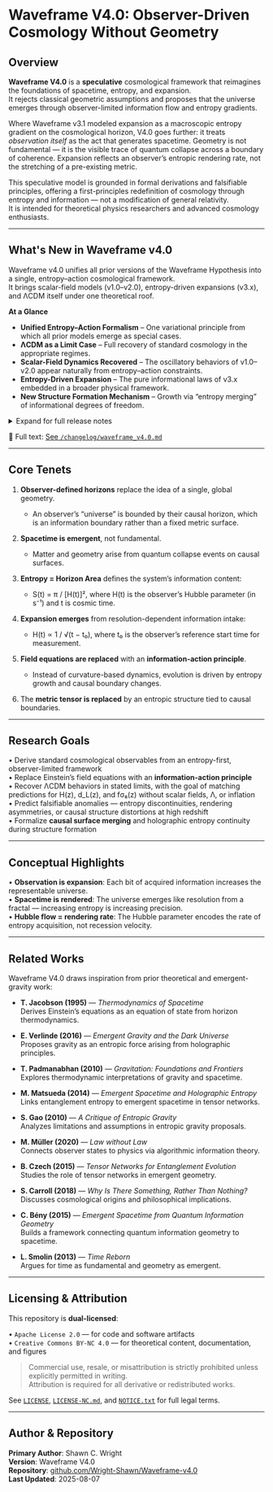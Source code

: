 # Waveframe V4.0: Observer-Driven Cosmology Without Geometry

## Overview

**Waveframe V4.0** is a **speculative** cosmological framework that reimagines the foundations of spacetime, entropy, and expansion.  
It rejects classical geometric assumptions and proposes that the universe emerges through observer-limited information flow and entropy gradients.

Where Waveframe v3.1 modeled expansion as a macroscopic entropy gradient on the cosmological horizon, V4.0 goes further: it treats *observation itself* as the act that generates spacetime. Geometry is not fundamental — it is the visible trace of quantum collapse across a boundary of coherence. Expansion reflects an observer’s entropic rendering rate, not the stretching of a pre-existing metric.

This speculative model is grounded in formal derivations and falsifiable principles, offering a first-principles redefinition of cosmology through entropy and information — not a modification of general relativity.  
It is intended for theoretical physics researchers and advanced cosmology enthusiasts.

---

## What's New in Waveframe v4.0

Waveframe v4.0 unifies all prior versions of the Waveframe Hypothesis into a single, entropy–action cosmological framework.  
It brings scalar-field models (v1.0–v2.0), entropy-driven expansions (v3.x), and ΛCDM itself under one theoretical roof.

**At a Glance**
- **Unified Entropy–Action Formalism** – One variational principle from which all prior models emerge as special cases.
- **ΛCDM as a Limit Case** – Full recovery of standard cosmology in the appropriate regimes.
- **Scalar-Field Dynamics Recovered** – The oscillatory behaviors of v1.0–v2.0 appear naturally from entropy–action constraints.
- **Entropy-Driven Expansion** – The pure informational laws of v3.x embedded in a broader physical framework.
- **New Structure Formation Mechanism** – Growth via “entropy merging” of informational degrees of freedom.

<details>
<summary>Expand for full release notes</summary>

### Key Advances over v3.1
- **Entropy–Action Derivation** – A full variational formalism linking horizon entropy, observer information, and causal boundaries.  
- **Emergent Spacetime Dynamics** – Time and geometry arise from entropy gradients, directly tying horizon area growth to expansion rate.  
- **Hubble Law from Entropy Growth** – Standard Hubble law recovered as a limit; predicts deviations in certain regimes.  
- **Structure Formation from Entropy Merging** – Consistent with ΛCDM perturbation theory in the limit case.  
- **Limit Case Mapping** – Explicit recovery of:
  - ΛCDM (flat and curved)
  - v1.0/v2.0 scalar-field cosmologies
  - v3.x entropy-growth models
- **Philosophical & Observational Bridge** – Connects thermodynamics and information theory to measurable parameters.

### Why v4.0 Matters
v4.0 is not a replacement for earlier models — it is their parent theory.  
By grounding cosmic dynamics in a generalized entropy–action principle, Waveframe now:
- Explains why earlier models work.
- Connects cosmology to deeper information-theoretic laws.
- Retains falsifiability through direct links to H(z), μ(z), and fσ₈(z).

</details>

📄 Full text: [See `/changelog/waveframe_v4.0.md`](./changelog/waveframe_v4.0.md)

---

## Core Tenets

1. **Observer-defined horizons** replace the idea of a single, global geometry.  
   - An observer’s “universe” is bounded by their causal horizon, which is an information boundary rather than a fixed metric surface.

2. **Spacetime is emergent**, not fundamental.  
   - Matter and geometry arise from quantum collapse events on causal surfaces.

3. **Entropy = Horizon Area** defines the system’s information content:  
   - S(t) = π / [H(t)]², where H(t) is the observer’s Hubble parameter (in s⁻¹) and t is cosmic time.

4. **Expansion emerges** from resolution-dependent information intake:  
   - H(t) ∝ 1 / √(t − t₀), where t₀ is the observer’s reference start time for measurement.

5. **Field equations are replaced** with an **information-action principle**.  
   - Instead of curvature-based dynamics, evolution is driven by entropy growth and causal boundary changes.

6. The **metric tensor is replaced** by an entropic structure tied to causal boundaries.

---

## Research Goals

• Derive standard cosmological observables from an entropy-first, observer-limited framework  
• Replace Einstein’s field equations with an **information-action principle**  
• Recover ΛCDM behaviors in stated limits, with the goal of matching predictions for H(z), d_L(z), and fσ₈(z) without scalar fields, Λ, or inflation  
• Predict falsifiable anomalies — entropy discontinuities, rendering asymmetries, or causal structure distortions at high redshift  
• Formalize **causal surface merging** and holographic entropy continuity during structure formation  

---

## Conceptual Highlights

• **Observation is expansion**: Each bit of acquired information increases the representable universe.  
• **Spacetime is rendered**: The universe emerges like resolution from a fractal — increasing entropy is increasing precision.  
• **Hubble flow = rendering rate**: The Hubble parameter encodes the rate of entropy acquisition, not recession velocity.  

---

## Related Works

Waveframe V4.0 draws inspiration from prior theoretical and emergent-gravity work:

- **T. Jacobson (1995)** — *Thermodynamics of Spacetime*  
  Derives Einstein’s equations as an equation of state from horizon thermodynamics.

- **E. Verlinde (2016)** — *Emergent Gravity and the Dark Universe*  
  Proposes gravity as an entropic force arising from holographic principles.

- **T. Padmanabhan (2010)** — *Gravitation: Foundations and Frontiers*  
  Explores thermodynamic interpretations of gravity and spacetime.

- **M. Matsueda (2014)** — *Emergent Spacetime and Holographic Entropy*  
  Links entanglement entropy to emergent spacetime in tensor networks.

- **S. Gao (2010)** — *A Critique of Entropic Gravity*  
  Analyzes limitations and assumptions in entropic gravity proposals.

- **M. Müller (2020)** — *Law without Law*  
  Connects observer states to physics via algorithmic information theory.

- **B. Czech (2015)** — *Tensor Networks for Entanglement Evolution*  
  Studies the role of tensor networks in emergent geometry.

- **S. Carroll (2018)** — *Why Is There Something, Rather Than Nothing?*  
  Discusses cosmological origins and philosophical implications.

- **C. Bény (2015)** — *Emergent Spacetime from Quantum Information Geometry*  
  Builds a framework connecting quantum information geometry to spacetime.

- **L. Smolin (2013)** — *Time Reborn*  
  Argues for time as fundamental and geometry as emergent.

---

## Licensing & Attribution

This repository is **dual-licensed**:

• `Apache License 2.0` — for code and software artifacts  
• `Creative Commons BY-NC 4.0` — for theoretical content, documentation, and figures  

> Commercial use, resale, or misattribution is strictly prohibited unless explicitly permitted in writing.  
> Attribution is required for all derivative or redistributed works.  

See [`LICENSE`](./LICENSE), [`LICENSE-NC.md`](./LICENSE-NC.md), and [`NOTICE.txt`](./NOTICE.txt) for full legal terms.

---

## Author & Repository

**Primary Author**: Shawn C. Wright  
**Version**: Waveframe V4.0  
**Repository**: [github.com/Wright-Shawn/Waveframe-v4.0](https://github.com/Wright-Shawn/Waveframe-v4.0)  
**Last Updated**: 2025-08-07
